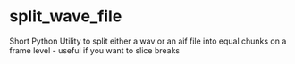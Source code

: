 # split_wave_file
Short Python Utility to split either a wav or an aif file into equal chunks on a frame level - useful if you want to slice breaks
